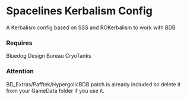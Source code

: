 # Spacelines Kerbalism Config

A Kerbalism config based on SSS and ROKerbalism to work with BDB

### Requires
Bluedog Design Bureau
CryoTanks

### Attention
BD_Extras/Pafftek/HypergolicBDB patch is already included so delete it from your GameData folder if you use it.
